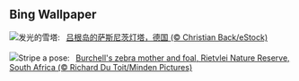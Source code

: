 ## Bing Wallpaper
![](https://www.bing.com/th?id=OHR.HalbinselJasmund_ZH-CN2110869056_UHD.jpg&w=1000)发光的雪塔:&nbsp;&ensp;[吕根岛的萨斯尼茨灯塔，德国 (© Christian Back/eStock)](https://www.bing.com/th?id=OHR.HalbinselJasmund_ZH-CN2110869056_UHD.jpg)
<br><br/>
![](https://www.bing.com/th?id=OHR.ZebraMother_EN-US7544209908_UHD.jpg&w=1000)Stripe a pose:&nbsp;&ensp;[Burchell's zebra mother and foal, Rietvlei Nature Reserve, South Africa (© Richard Du Toit/Minden Pictures)](https://www.bing.com/th?id=OHR.ZebraMother_EN-US7544209908_UHD.jpg)
<br><br/>
